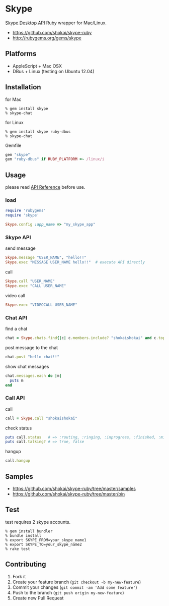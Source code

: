 Skype
=====
[Skype Desktop API](http://dev.skype.com/desktop-api-reference) Ruby wrapper for Mac/Linux.

- https://github.com/shokai/skype-ruby
- http://rubygems.org/gems/skype


Platforms
---------
- AppleScript + Mac OSX
- DBus + Linux (testing on Ubuntu 12.04)


Installation
------------

for Mac

    % gem install skype
    % skype-chat

for Linux

    % gem install skype ruby-dbus
    % skype-chat

Gemfile
```ruby
gem "skype"
gem "ruby-dbus" if RUBY_PLATFORM =~ /linux/i
```

Usage
-----
please read [API Reference](http://dev.skype.com/desktop-api-reference) before use.

### load
```ruby
require 'rubygems'
require 'skype'

Skype.config :app_name => "my_skype_app"
```

### Skype API

send message
```ruby
Skype.message "USER_NAME", "hello!!"
Skype.exec "MESSAGE USER_NAME hello!!"  # execute API directly
```

call
```ruby
Skype.call "USER_NAME"
Skype.exec "CALL USER_NAME"
```

video call
```ruby
Skype.exec "VIDEOCALL USER_NAME"
```

### Chat API

find a chat
```ruby
chat = Skype.chats.find{|c| c.members.include? "shokaishokai" and c.topic =~ /testchat/ }
```

post message to the chat
```ruby
chat.post "hello chat!!"
```

show chat messages
```ruby
chat.messages.each do |m|
  puts m
end
```

### Call API

call
```ruby
call = Skype.call "shokaishokai"
```

check status
```ruby
puts call.status   # => :routing, :ringing, :inprogress, :finished, :missed, :cancelled
puts call.talking? # => true, false
```

hangup
```ruby
call.hangup
```

Samples
-------
- https://github.com/shokai/skype-ruby/tree/master/samples
- https://github.com/shokai/skype-ruby/tree/master/bin


Test
----
test requires 2 skype accounts.

    % gem install bundler
    % bundle install
    % export SKYPE_FROM=your_skype_name1
    % export SKYPE_TO=your_skype_name2
    % rake test


Contributing
------------
1. Fork it
2. Create your feature branch (`git checkout -b my-new-feature`)
3. Commit your changes (`git commit -am 'Add some feature'`)
4. Push to the branch (`git push origin my-new-feature`)
5. Create new Pull Request
